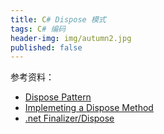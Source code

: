 ```yaml
---
title: C# Dispose 模式
tags: C# 编码
header-img: img/autumn2.jpg
published: false
---
```


参考资料：

+ [Dispose Pattern](https://msdn.microsoft.com/en-us/library/b1yfkh5e(v=vs.110).aspx)
+ [Implemeting a Dispose Method](https://msdn.microsoft.com/en-us/library/fs2xkftw(v=vs.110).aspx)
+ [.net Finalizer/Dispose](http://stackoverflow.com/questions/898828/finalize-dispose-pattern-in-c-sharp)
